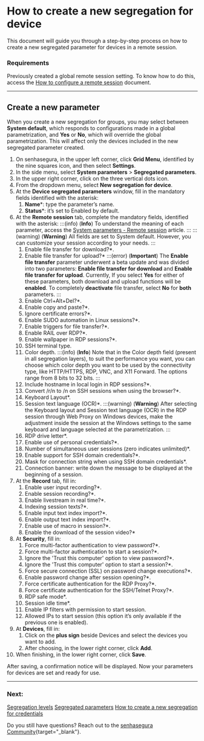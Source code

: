 # How to create a new segregation for device

This document will guide you through a step-by-step process on how to create a new segregated parameter for devices in a remote session.

### Requirements
Previously created a global remote session setting. To know how to do this, access the [How to configure a remote session](/v3-33/docs/pam-session-configure-remote-session-proxy) document.
***
## Create a new parameter

When you create a new segregation for groups, you may select between **System default**, which responds to configurations made in a global parametrization, and **Yes** or **No**, which will override the global parametrization. This will affect only the devices included in the new segregated parameter created.

1. On senhasegura, in the upper left corner, click **Grid Menu**, identified by the nine squares icon, and then select **Settings**.
2. In the side menu, select **System parameters** >  **Segregated parameters**.
3. In the upper right corner, click on the three vertical dots icon.
4. From the dropdown menu, select **New segregation for device**.
5. At the **Device segregated parameters** window, fill in the mandatory fields identified with the asterisk:
    1. **Name***: type the parameter’s name.
    2. **Status***: it’s set to Enabled by default.
6. At the **Remote session** tab, complete the mandatory fields, identified with the asterisk:
    :::(info) (**Info**)
    To understand the meaning of each parameter, access the [System parameters - Remote session](/v3-33/docs/pam-session-proxy-settings) article.
    :::
    :::(warning) (**Warning**)
    All fields are set to System default. However, you can customize your session according to your needs.
    :::
    1. Enable file transfer for download?*.
    2. Enable file transfer for upload?*
        :::(error) (**Important**)
        The **Enable file transfer** parameter underwent a beta update and was divided into two parameters: **Enable file transfer for download** and **Enable file transfer for upload**. Currently, If you select **Yes** for either of these parameters, both download and upload functions will be **enabled**. To completely **deactivate** file transfer, select **No** for **both** parameters.
        :::
    3. Enable Ctrl+Alt+Del?*.
    4. Enable copy and paste?*.
    5. Ignore certificate errors?*.
    6. Enable SUDO automation in Linux sessions?*.
    7. Enable triggers for file transfer?*.
    8. Enable RAIL over RDP?*.
    9. Enable wallpaper in RDP sessions?*.
    10. SSH terminal type.
    11. Color depth.
        :::(info) (**Info**)
        Note that in the Color depth field (present in all segregation layers), to suit the performance you want, you can choose which color depth you want to be used by the connectivity type, like HTTP/HTTPS, RDP, VNC, and X11 Forward. The options range from 8 bits to 32 bits.
        :::
    14. Include hostname in local login in RDP sessions?*.
    15. Convert /r/n to /n on SSH sessions when using the browser?*.
    16. Keyboard Layout*.
    17. Session text language (OCR)*.
        :::(warning) (**Warning**)
        After selecting the Keyboard layout and Session text language (OCR) in the RDP session through Web Proxy on Windows devices, make the adjustment inside the session at the Windows settings to the same keyboard and language selected at the parametrization.
        :::
    21. RDP drive letter*.
    22. Enable use of personal credentials?*.
    23. Number of simultaneous user sessions (zero indicates unlimited)*.
    24. Enable support for SSH domain credentials?*.
    25. Mask for connection string when using SSH domain credentials*.
    26. Connection banner: write down the message to be displayed at the beginning of a session.
13. At the **Record** tab, fill in:
    1. Enable user input recording?*.
    2. Enable session recording?*.
    3. Enable livestream in real time?*.
    4. Indexing session texts?*.
    5. Enable input text index import?*.
    6. Enable output text index import?*.
    7. Enable use of macro in session?*.
    8. Enable the download of the session video?*
14. At **Security**, fill in:
    1. Force multi-factor authentication to view password?*.
    2. Force multi-factor authentication to start a session?*.
    3. Ignore the 'Trust this computer' option to view password?*.
    4. Ignore the 'Trust this computer' option to start a session?*.
    5. Force secure connection (SSL) on password change executions?*.
    6. Enable password change after session opening?*.
    7. Force certificate authentication for the RDP Proxy?*.
    8. Force certificate authentication for the SSH/Telnet Proxy?*.
    9. RDP safe mode*.
    10. Session idle time*.
    11. Enable IP filters with permission to start session.
    12. Allowed IPs to start session (this option it’s only available if the previous one is enabled).
15. At **Devices**, fill in:
    1. Click on the **plus sign** beside Devices and select the devices you want to add.
    2. After choosing, in the lower right corner, click **Add**.
16. When finishing, in the lower right corner, click **Save**.

After saving, a confirmation notice will be displayed. Now your parameters for devices are set and ready for use.

***
### Next:
[Segregation levels](/v3-33/docs/pam-session-segregation-level)
[Segregated parameters](/v3-33/docs/pam-session-segregated-parameters)
[How to create a new segregation for credentials](/v3-33/docs/pam-session-create-segregation-credentials)

Do you still have questions? Reach out to the [senhasegura Community](https://community.senhasegura.io/){target="_blank"}.
